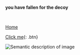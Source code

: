 

<strong>you have fallen for the decoy</strong>

<br>

[Home](./)

[Click me](src="./../images/PhotoGallery/lick/IMG_1195.JPG"){: .btn}

![Semantic description of image]("./../images/PhotoGallery/lick/IMG_1195.JPG" "Image Title")
